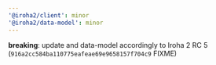 ```yaml
---
'@iroha2/client': minor
'@iroha2/data-model': minor
---
```


**breaking**: update and data-model accordingly to Iroha 2 RC 5 (`916a2cc584ba110775eafeae69e9658157f704c9` FIXME)
